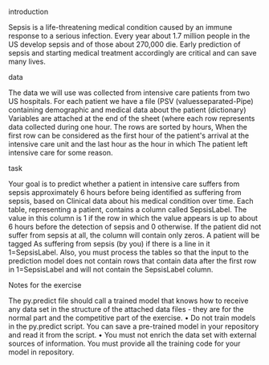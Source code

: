 introduction

Sepsis is a life-threatening medical condition caused by an immune response to a serious infection.
Every year about 1.7 million people in the US develop sepsis and of those about 270,000 die.
Early prediction of sepsis and starting medical treatment accordingly are critical and can save many lives.

data

The data we will use was collected from intensive care patients from two US hospitals.
For each patient we have a file (PSV (values ​​separated-Pipe) containing demographic and medical data about the patient (dictionary)
Variables are attached at the end of the sheet (where each row represents data collected during one hour. The rows are sorted by hours,
When the first row can be considered as the first hour of the patient's arrival at the intensive care unit and the last hour as the hour in which
The patient left intensive care for some reason.

task

Your goal is to predict whether a patient in intensive care suffers from sepsis approximately 6 hours before being identified as suffering from sepsis, based on
Clinical data about his medical condition over time.
Each table, representing a patient, contains a column called SepsisLabel. The value in this column is 1 if the row in which the value appears is up to about 6
hours before the detection of sepsis and 0 otherwise.
If the patient did not suffer from sepsis at all, the column will contain only zeros. A patient will be tagged
As suffering from sepsis (by you) if there is a line in it 1=SepsisLabel.
Also, you must process the tables so that the input to the prediction model does not contain rows that contain data after the first row in
1=SepsisLabel and will not contain the SepsisLabel column.

Notes for the exercise

The py.predict file should call a trained model that knows how to receive any data set in the structure of the attached data files - they are
for the normal part and the competitive part of the exercise.
• Do not train models in the py.predict script. You can save a pre-trained model in your repository and read it from
the script.
• You must not enrich the data set with external sources of information. You must provide all the training code for your model in
repository.
